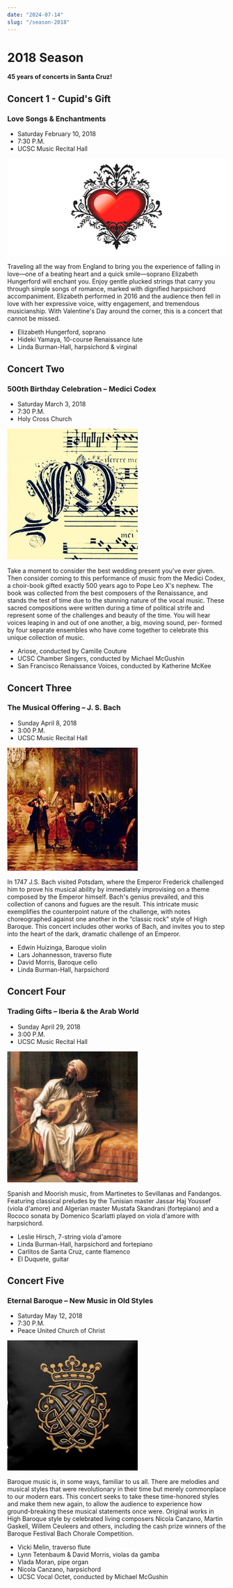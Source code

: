 ```yaml
---
date: "2024-07-14"
slug: "/season-2018"
---
```


# 2018 Season

**45 years of concerts in Santa Cruz!**
 
## Concert 1 - Cupid's Gift
### Love Songs & Enchantments

* Saturday February 10, 2018
* 7:30 P.M.
* UCSC Music Recital Hall


![](season-2018-img1.png)

Traveling all the way from England to bring you the experience of falling in love—one of a beating heart and a quick smile—soprano Elizabeth Hungerford will enchant you. Enjoy gentle plucked strings that carry you through simple songs of romance, marked with dignified harpsichord accompaniment. Elizabeth performed in 2016 and the audience then fell in love with her expressive voice, witty engagement, and tremendous musicianship. With Valentine's Day around the corner, this is a concert that cannot be missed.

* Elizabeth Hungerford, soprano
* Hideki Yamaya, 10-course Renaissance lute
* Linda Burman-Hall, harpsichord & virginal

## Concert Two
### 500th Birthday Celebration – Medici Codex

* Saturday March 3, 2018
* 7:30 P.M.
* Holy Cross Church

![](season-2018-img2.jpg)

Take a moment to consider the best wedding present you've ever given. Then consider coming to this performance of music from the Medici Codex, a choir-book gifted exactly 500 years ago to Pope Leo X's nephew. The book was collected from the best composers of the Renaissance, and stands the test of time due to the stunning nature of the vocal music. These sacred compositions were written during a time of political strife and represent some of the challenges and beauty of the time. You will hear voices leaping in and out of one another, a big, moving sound, per- formed by four separate ensembles who have come together to celebrate this unique collection of music.
 
* Ariose, conducted by Camille Couture
* UCSC Chamber Singers, conducted by Michael McGushin
* San Francisco Renaissance Voices, conducted by Katherine McKee


## Concert Three
### The Musical Offering – J. S. Bach

* Sunday April 8, 2018
* 3:00 P.M.
* UCSC Music Recital Hall

![](season-2018-img3.jpg)


In 1747 J.S. Bach visited Potsdam, where the Emperor Frederick challenged him to prove his musical ability by immediately improvising on a theme composed by the Emperor himself. Bach's genius prevailed, and this collection of canons and fugues are the result. This intricate music exemplifies the counterpoint nature of the challenge, with notes choreographed against one another in the “classic rock” style of High Baroque. This concert includes other works of Bach, and invites you to step into the heart of the dark, dramatic challenge of an Emperor.

* Edwin Huizinga, Baroque violin
* Lars Johannesson, traverso flute
* David Morris, Baroque cello
* Linda Burman-Hall, harpsichord

 

## Concert Four
### Trading Gifts – Iberia & the Arab World

* Sunday April 29, 2018
* 3:00 P.M.
* UCSC Music Recital Hall

![](season-2018-img4.jpg)


Spanish and Moorish music, from Martinetes to Sevillanas and Fandangos. Featuring classical preludes by the Tunisian master Jassar Haj Youssef (viola d'amore) and Algerian master Mustafa Skandrani (fortepiano) and a Rococo sonata by Domenico Scarlatti played on viola d'amore with harpsichord.

* Leslie Hirsch, 7-string viola d'amore
* Linda Burman-Hall, harpsichord and fortepiano
* Carlitos de Santa Cruz, cante flamenco
* El Duquete, guitar

 
## Concert Five
### Eternal Baroque – New Music in Old Styles

* Saturday May 12, 2018
* 7:30 P.M.
* Peace United Church of Christ

![](season-2018-img5.jpg)


Baroque music is, in some ways, familiar to us all. There are melodies and musical styles that were revolutionary in their time but merely commonplace to our modern ears. This concert seeks to take these time-honored styles and make them new again, to allow the audience to experience how ground-breaking these musical statements once were. Original works in High Baroque style by celebrated living composers Nicola Canzano, Martin Gaskell, Willem Ceuleers and others, including the cash prize winners of the Baroque Festival Bach Chorale Competition.

* Vicki Melin, traverso flute
* Lynn Tetenbaum & David Morris, violas da gamba
* Vlada Moran, pipe organ
* Nicola Canzano, harpsichord
* UCSC Vocal Octet, conducted by Michael McGushin
